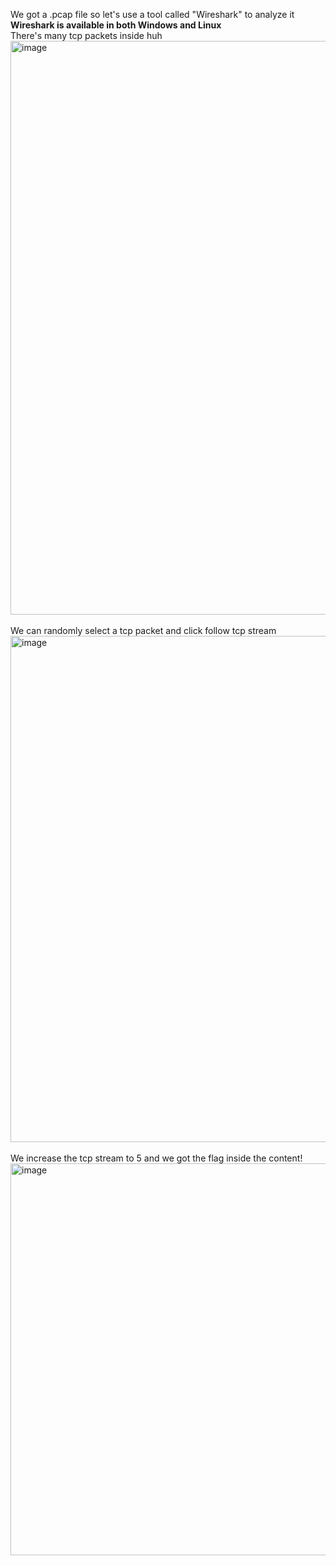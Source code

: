 We got a .pcap file so let's use a tool called "Wireshark" to analyze it
<br><b>Wireshark is available in both Windows and Linux</b>
<br>There's many tcp packets inside huh
<br><img width="918" alt="image" src="https://user-images.githubusercontent.com/79892065/158358781-9a89a740-0228-40ac-b6fc-ea7a84e6c03b.png"><br>
<br>We can randomly select a tcp packet and click follow tcp stream
<br><img width="810" alt="image" src="https://user-images.githubusercontent.com/79892065/158359024-de0d7a8e-e8a7-43b0-8572-a72c75661e38.png"><br>
<br>We increase the tcp stream to 5 and we got the flag inside the content!
<br><img width="627" alt="image" src="https://user-images.githubusercontent.com/79892065/158359399-909d3080-ae42-46bf-920b-6ee271e2e44d.png"><br>
